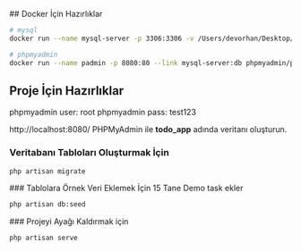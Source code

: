 ## Docker İçin Hazırlıklar

```bash
# mysql
docker run --name mysql-server -p 3306:3306 -v /Users/devorhan/Desktop/my:/etc/mysql/conf.d -e MYSQL_ROOT_PASSWORD=test123 -d mysql

# phpmyadmin
docker run --name padmin -p 8080:80 --link mysql-server:db phpmyadmin/phpmyadmin
```

## Proje İçin Hazırlıklar

phpmyadmin user: root
phpmyadmin pass: test123

http://localhost:8080/ PHPMyAdmin ile **todo_app** adında veritanı oluşturun.

### Veritabanı Tabloları Oluşturmak İçin

```bash
php artisan migrate
```

### Tablolara Örnek Veri Eklemek İçin
15 Tane Demo task ekler

```bash
php artisan db:seed
```

### Projeyi Ayağı Kaldırmak için

```bash
php artisan serve
```

